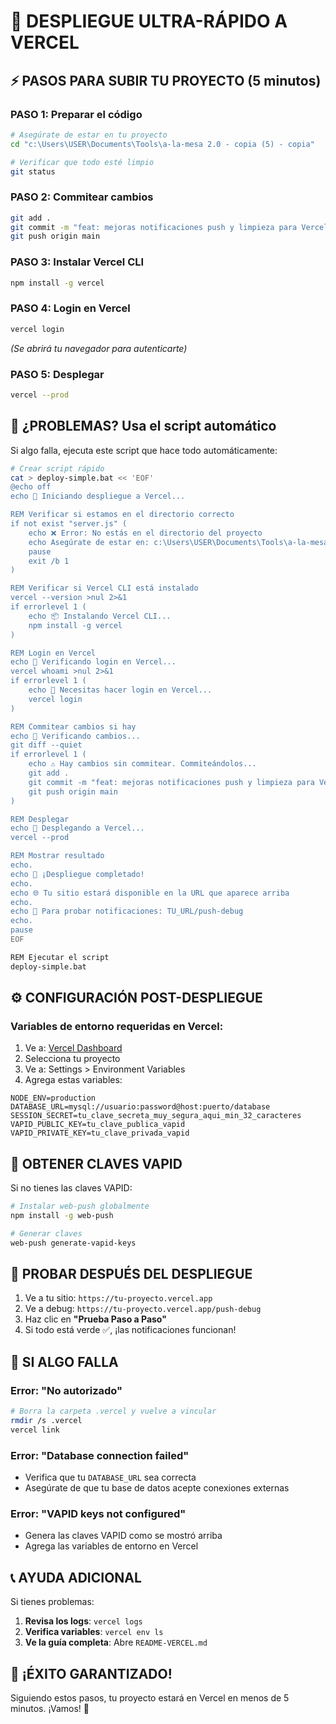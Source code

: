 # 🚀 DESPLIEGUE ULTRA-RÁPIDO A VERCEL

## ⚡ PASOS PARA SUBIR TU PROYECTO (5 minutos)

### PASO 1: Preparar el código
```bash
# Asegúrate de estar en tu proyecto
cd "c:\Users\USER\Documents\Tools\a-la-mesa 2.0 - copia (5) - copia"

# Verificar que todo esté limpio
git status
```

### PASO 2: Commitear cambios
```bash
git add .
git commit -m "feat: mejoras notificaciones push y limpieza para Vercel"
git push origin main
```

### PASO 3: Instalar Vercel CLI
```bash
npm install -g vercel
```

### PASO 4: Login en Vercel
```bash
vercel login
```
*(Se abrirá tu navegador para autenticarte)*

### PASO 5: Desplegar
```bash
vercel --prod
```

## 🎯 ¿PROBLEMAS? Usa el script automático

Si algo falla, ejecuta este script que hace todo automáticamente:

```bash
# Crear script rápido
cat > deploy-simple.bat << 'EOF'
@echo off
echo 🚀 Iniciando despliegue a Vercel...

REM Verificar si estamos en el directorio correcto
if not exist "server.js" (
    echo ❌ Error: No estás en el directorio del proyecto
    echo Asegúrate de estar en: c:\Users\USER\Documents\Tools\a-la-mesa 2.0 - copia (5) - copia
    pause
    exit /b 1
)

REM Verificar si Vercel CLI está instalado
vercel --version >nul 2>&1
if errorlevel 1 (
    echo 📦 Instalando Vercel CLI...
    npm install -g vercel
)

REM Login en Vercel
echo 🔐 Verificando login en Vercel...
vercel whoami >nul 2>&1
if errorlevel 1 (
    echo 🔑 Necesitas hacer login en Vercel...
    vercel login
)

REM Commitear cambios si hay
echo 📝 Verificando cambios...
git diff --quiet
if errorlevel 1 (
    echo ⚠️ Hay cambios sin commitear. Commiteándolos...
    git add .
    git commit -m "feat: mejoras notificaciones push y limpieza para Vercel"
    git push origin main
)

REM Desplegar
echo 🚀 Desplegando a Vercel...
vercel --prod

REM Mostrar resultado
echo.
echo 🎉 ¡Despliegue completado!
echo.
echo 🌐 Tu sitio estará disponible en la URL que aparece arriba
echo.
echo 🧪 Para probar notificaciones: TU_URL/push-debug
echo.
pause
EOF

REM Ejecutar el script
deploy-simple.bat
```

## ⚙️ CONFIGURACIÓN POST-DESPLIEGUE

### Variables de entorno requeridas en Vercel:

1. Ve a: [Vercel Dashboard](https://vercel.com/dashboard)
2. Selecciona tu proyecto
3. Ve a: Settings > Environment Variables
4. Agrega estas variables:

```
NODE_ENV=production
DATABASE_URL=mysql://usuario:password@host:puerto/database
SESSION_SECRET=tu_clave_secreta_muy_segura_aqui_min_32_caracteres
VAPID_PUBLIC_KEY=tu_clave_publica_vapid
VAPID_PRIVATE_KEY=tu_clave_privada_vapid
```

## 🔑 OBTENER CLAVES VAPID

Si no tienes las claves VAPID:

```bash
# Instalar web-push globalmente
npm install -g web-push

# Generar claves
web-push generate-vapid-keys
```

## 🧪 PROBAR DESPUÉS DEL DESPLIEGUE

1. Ve a tu sitio: `https://tu-proyecto.vercel.app`
2. Ve a debug: `https://tu-proyecto.vercel.app/push-debug`
3. Haz clic en **"Prueba Paso a Paso"**
4. Si todo está verde ✅, ¡las notificaciones funcionan!

## 🚨 SI ALGO FALLA

### Error: "No autorizado"
```bash
# Borra la carpeta .vercel y vuelve a vincular
rmdir /s .vercel
vercel link
```

### Error: "Database connection failed"
- Verifica que tu `DATABASE_URL` sea correcta
- Asegúrate de que tu base de datos acepte conexiones externas

### Error: "VAPID keys not configured"
- Genera las claves VAPID como se mostró arriba
- Agrega las variables de entorno en Vercel

## 📞 AYUDA ADICIONAL

Si tienes problemas:

1. **Revisa los logs**: `vercel logs`
2. **Verifica variables**: `vercel env ls`
3. **Ve la guía completa**: Abre `README-VERCEL.md`

## 🎉 ¡ÉXITO GARANTIZADO!

Siguiendo estos pasos, tu proyecto estará en Vercel en menos de 5 minutos. ¡Vamos! 🚀
